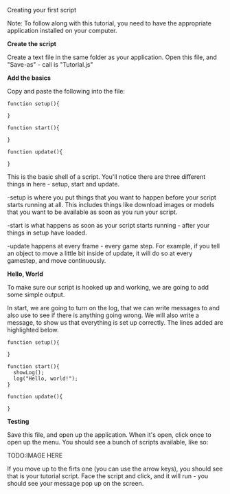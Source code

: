 Creating your first script

Note: To follow along with this tutorial, you need to have the appropriate application installed on your computer.

**Create the script** 

Create a text file in the same folder as your application.
Open this file, and "Save-as" - call is "Tutorial.js"

**Add the basics**

Copy and paste the following into the file:

```
function setup(){

}

function start(){

}

function update(){

}
```

This is the basic shell of a script.  You'll notice there are three different things in here - setup, start and update.  

-setup is where you put things that you want to happen before your script starts running at all.  This includes things like download images or models that you want to be available as soon as you run your script.

-start is what happens as soon as your script starts running - after your things in setup have loaded.

-update happens at every frame - every game step.  For example, if you tell an object to move a little bit inside of update, it will do so at every gamestep, and move continuously.

**Hello, World**

To make sure our script is hooked up and working, we are going to add some simple output.

In start, we are going to turn on the log, that we can write messages to and also use to see if there is anything going wrong.  We will also write a message, to show us that everything is set up correctly.  The lines added are highlighted below.

```
function setup(){

}

function start(){
  showLog();
  log("Hello, world!");
}

function update(){

}
```

**Testing**

Save this file, and open up the application.  When it's open, click once to open up the menu.  You should see a bunch of scripts available, like so:

TODO:IMAGE HERE

If you move up to the firts one (you can use the arrow keys), you should see that is your tutorial script.  Face the script and click, and it will run - you should see your message pop up on the screen.


